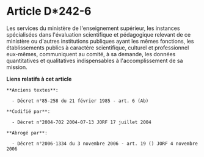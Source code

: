 # Article D*242-6

Les services du ministère de l'enseignement supérieur, les instances spécialisées dans l'évaluation scientifique et
pédagogique relevant de ce ministère ou d'autres institutions publiques ayant les mêmes fonctions, les établissements publics
à caractère scientifique, culturel et professionnel eux-mêmes, communiquent au comité, à sa demande, les données
quantitatives et qualitatives indispensables à l'accomplissement de sa mission.

**Liens relatifs à cet article**

	**Anciens textes**:

	  - Décret n°85-258 du 21 février 1985 - art. 6 (Ab)

	**Codifié par**:

	  - Décret n°2004-702 2004-07-13 JORF 17 juillet 2004

	**Abrogé par**:

	  - Décret n°2006-1334 du 3 novembre 2006 - art. 19 () JORF 4 novembre 2006
